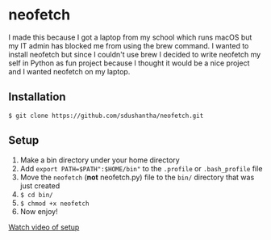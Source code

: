# neofetch

I made this because I got a laptop from my school which runs macOS but my IT admin has blocked me from using the brew command. I wanted to install neofetch but since I couldn't use brew I decided to write neofetch my self in Python as fun project because I thought it would be a nice project and I wanted neofetch on my laptop.

## Installation
```$ git clone https://github.com/sdushantha/neofetch.git```

## Setup
1. Make a bin directory under your home directory
2. Add ```export PATH=$PATH":$HOME/bin"``` to the  ```.profile``` or  ```.bash_profile``` file
3. Move the ```neofetch``` (**not** neofetch.py) file to the ```bin/``` directory that was just created
4. ```$ cd bin/```
5. ```$ chmod +x neofetch```
6. Now enjoy!

[Watch video of setup](https://www.youtube.com/watch?v=OXlvEVntTms9)
